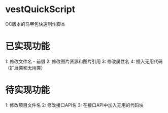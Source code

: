 # vestQuickScript
OC版本的马甲包快速制作脚本



# 已实现功能

1: 修改文件名 - 前缀
2: 修改图片资源和图片引用
3: 修改属性名
4: 插入无用代码（扩展类和无用类）


# 待实现功能

1: 修改项目文件名
2: 修改接口API名
3: 在接口API中加入无用的代码块


